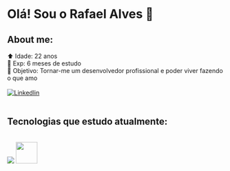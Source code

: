 # Olá! Sou o Rafael Alves 👋

## About me:
⬆️ Idade: 22 anos <br/>
🌟 Exp: 6 meses de estudo<br/>
🎯 Objetivo: Tornar-me um desenvolvedor profissional e poder viver fazendo o que amo<br/>
<br/>
[![Linkedlin](https://img.shields.io/badge/LinkedIn-0077B5?style=for-the-badge&logo=linkedin&logoColor=white)](https://www.linkedin.com/in/rafael-alves412/)
<br/><br/>

## Tecnologias que estudo atualmente: 
<br/>
<div style="display: inline_block">
<img src="https://img.shields.io/badge/JavaScript-F7DF1E?style=for-the-badge&logo=javascript&logoColor=black">
<img style="width:50px" src="https://cdn.jsdelivr.net/gh/devicons/devicon/icons/react/react-original.svg"/>
</div>
